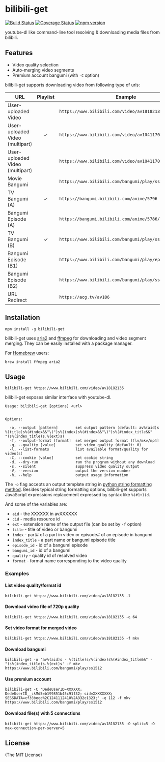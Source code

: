 # bilibili-get

[![Build Status](https://travis-ci.org/kamikat/bilibili-get.svg?branch=master)](https://travis-ci.org/kamikat/bilibili-get)
[![Coverage Status](https://coveralls.io/repos/github/kamikat/bilibili-get/badge.svg?branch=master)](https://coveralls.io/github/kamikat/bilibili-get?branch=master)
[![npm version](https://badge.fury.io/js/bilibili-get.svg)](https://badge.fury.io/js/bilibili-get)

youtube-dl like command-line tool resolving & downloading media files from bilibili.

## Features

- Video quality selection
- Auto-merging video segments
- Premium account bangumi (with `-C` option)

bilibili-get supports downloading video from following type of urls:

| URL                             | Playlist | Example                                                 |
| ------------------------------- | :------: | ------------------------------------------------------- |
| User-uploaded Video             |          | `https://www.bilibili.com/video/av18182135`             |
| User-uploaded Video (multipart) |    ✓     | `https://www.bilibili.com/video/av1041170`              |
| User-uploaded Video (multipart) |          | `https://www.bilibili.com/video/av1041170/index_5.html` |
| Movie Bangumi                   |          | `https://www.bilibili.com/bangumi/play/ss12364/`        |
| TV Bangumi (A)                  |    ✓     | `https://bangumi.bilibili.com/anime/5796`               |
| Bangumi Episode (A)             |          | `https://bangumi.bilibili.com/anime/5786/play#100367`   |
| TV Bangumi (B)                  |    ✓     | `https://www.bilibili.com/bangumi/play/ss5796`          |
| Bangumi Episode (B1)            |          | `https://www.bilibili.com/bangumi/play/ep100611`        |
| Bangumi Episode (B2)            |          | `https://www.bilibili.com/bangumi/play/ss21769#173345`  |
| URL Redirect                    |          | `https://acg.tv/av106`                                  |

## Installation

```
npm install -g bilibili-get
```

bilibili-get uses [aria2](https://aria2.github.io) and [ffmpeg](https://ffmpeg.org) for downloading and video segment merging.
They can be easily installed with a package manager.

For [Homebrew](https://brew.sh) users:

```
brew install ffmpeg aria2
```

## Usage

```
bilibili-get https://www.bilibili.com/video/av18182135
```

bilibili-get exposes similar interface with youtube-dl.

```
Usage: bilibili-get [options] <url>


Options:

  -o, --output [pattern]        set output pattern (default: av%(aid)s %(title)s%(#index&&"\(")s%(index)s%(#index&&"\)")s%(#index_title&&" ")s%(index_title)s.%(ext)s)
  -f, --output-format [format]  set merged output format [flv/mkv/mp4]
  -q, --quality [value]         set video quality (default: 0)
  -l, --list-formats            list available format/quality for video(s)
  -C, --cookie [value]          set cookie string
  -d, --dry-run                 run the program without any download
  -s, --silent                  suppress video quality output
  -V, --version                 output the version number
  -h, --help                    output usage information
```

The `-o` flag accepts an output template string in [python string formatting method](https://docs.python.org/2/library/stdtypes.html#string-formatting).
Besides typical string formatting options, bilibili-get supports JavaScript expressions replacement expressed by syntax like `%(#1+1)d`.

And some of the variables are:

- `aid` - the XXXXXX in avXXXXXX
- `cid` - media resource id
- `ext` - extension name of the output file (can be set by `-f` option)
- `title` - title of video or bangumi
- `index` - part# of a part in video or episode# of an episode in bangumi
- `index_title` - a part name or bangumi episode title
- `episode_id` - id of a bangumi episode
- `bangumi_id` - id of a bangumi
- `quality` - quality id of resolved video
- `format` - format name corresponding to the video quality

### Examples

#### List video quality/format id

```
bilibili-get https://www.bilibili.com/video/av18182135 -l
```

#### Download video file of 720p quality

```
bilibili-get https://www.bilibili.com/video/av18182135 -q 64
```

#### Set video format for merged video

```
bilibili-get https://www.bilibili.com/video/av18182135 -f mkv
```

#### Download bangumi

```
bilibili-get -o 'av%(aid)s - %(title)s/%(index)s%(#index_title&&" - ")s%(index_title)s.%(ext)s' -f mkv https://www.bilibili.com/bangumi/play/ss1512
```

#### Use premium account

```
bilibili-get -C 'DedeUserID=XXXXXX; DedeUserID__ckMd5=b199851b45c91f32; sid=XXXXXXXX; SESSDATA=cf33becc%2C1241112410%2A332c1323;' -q 112 -f mkv https://www.bilibili.com/bangumi/play/ss1512
```

#### Download file(s) with 5 connections

```
bilibili-get https://www.bilibili.com/video/av18182135 -O split=5 -O max-connection-per-server=5
```

## License

(The MIT License)
